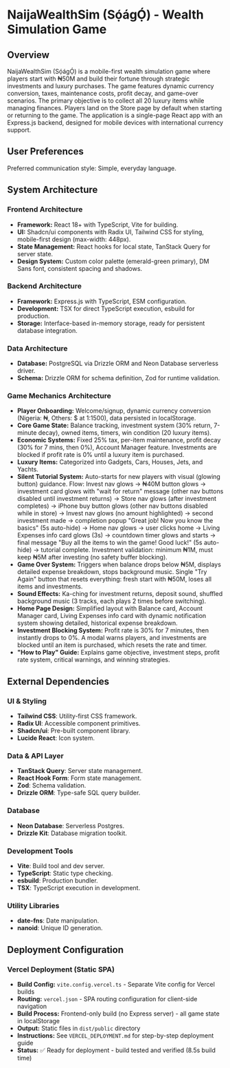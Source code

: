 # NaijaWealthSim (Sọ́ágỌ́) - Wealth Simulation Game

## Overview

NaijaWealthSim (Sọ́ágỌ́) is a mobile-first wealth simulation game where players start with ₦50M and build their fortune through strategic investments and luxury purchases. The game features dynamic currency conversion, taxes, maintenance costs, profit decay, and game-over scenarios. The primary objective is to collect all 20 luxury items while managing finances. Players land on the Store page by default when starting or returning to the game. The application is a single-page React app with an Express.js backend, designed for mobile devices with international currency support.

## User Preferences

Preferred communication style: Simple, everyday language.

## System Architecture

### Frontend Architecture
- **Framework:** React 18+ with TypeScript, Vite for building.
- **UI:** Shadcn/ui components with Radix UI, Tailwind CSS for styling, mobile-first design (max-width: 448px).
- **State Management:** React hooks for local state, TanStack Query for server state.
- **Design System:** Custom color palette (emerald-green primary), DM Sans font, consistent spacing and shadows.

### Backend Architecture
- **Framework:** Express.js with TypeScript, ESM configuration.
- **Development:** TSX for direct TypeScript execution, esbuild for production.
- **Storage:** Interface-based in-memory storage, ready for persistent database integration.

### Data Architecture
- **Database:** PostgreSQL via Drizzle ORM and Neon Database serverless driver.
- **Schema:** Drizzle ORM for schema definition, Zod for runtime validation.

### Game Mechanics Architecture
- **Player Onboarding:** Welcome/signup, dynamic currency conversion (Nigeria: ₦, Others: $ at 1:1500), data persisted in localStorage.
- **Core Game State:** Balance tracking, investment system (30% return, 7-minute decay), owned items, timers, win condition (20 luxury items).
- **Economic Systems:** Fixed 25% tax, per-item maintenance, profit decay (30% for 7 mins, then 0%), Account Manager feature. Investments are blocked if profit rate is 0% until a luxury item is purchased.
- **Luxury Items:** Categorized into Gadgets, Cars, Houses, Jets, and Yachts.
- **Silent Tutorial System:** Auto-starts for new players with visual (glowing button) guidance. Flow: Invest nav glows → ₦40M button glows → investment card glows with "wait for return" message (other nav buttons disabled until investment returns) → Store nav glows (after investment completes) → iPhone buy button glows (other nav buttons disabled while in store) → Invest nav glows (no amount highlighted) → second investment made → completion popup "Great job! Now you know the basics" (5s auto-hide) → Home nav glows → user clicks home → Living Expenses info card glows (3s) → countdown timer glows and starts → final message "Buy all the items to win the game! Good luck!" (5s auto-hide) → tutorial complete. Investment validation: minimum ₦1M, must keep ₦5M after investing (no safety buffer blocking).
- **Game Over System:** Triggers when balance drops below ₦5M, displays detailed expense breakdown, stops background music. Single "Try Again" button that resets everything: fresh start with ₦50M, loses all items and investments.
- **Sound Effects:** Ka-ching for investment returns, deposit sound, shuffled background music (3 tracks, each plays 2 times before switching).
- **Home Page Design:** Simplified layout with Balance card, Account Manager card, Living Expenses info card with dynamic notification system showing detailed, historical expense breakdown.
- **Investment Blocking System:** Profit rate is 30% for 7 minutes, then instantly drops to 0%. A modal warns players, and investments are blocked until an item is purchased, which resets the rate and timer.
- **"How to Play" Guide:** Explains game objective, investment steps, profit rate system, critical warnings, and winning strategies.

## External Dependencies

### UI & Styling
- **Tailwind CSS**: Utility-first CSS framework.
- **Radix UI**: Accessible component primitives.
- **Shadcn/ui**: Pre-built component library.
- **Lucide React**: Icon system.

### Data & API Layer
- **TanStack Query**: Server state management.
- **React Hook Form**: Form state management.
- **Zod**: Schema validation.
- **Drizzle ORM**: Type-safe SQL query builder.

### Database
- **Neon Database**: Serverless Postgres.
- **Drizzle Kit**: Database migration toolkit.

### Development Tools
- **Vite**: Build tool and dev server.
- **TypeScript**: Static type checking.
- **esbuild**: Production bundler.
- **TSX**: TypeScript execution in development.

### Utility Libraries
- **date-fns**: Date manipulation.
- **nanoid**: Unique ID generation.

## Deployment Configuration

### Vercel Deployment (Static SPA)
- **Build Config:** `vite.config.vercel.ts` - Separate Vite config for Vercel builds
- **Routing:** `vercel.json` - SPA routing configuration for client-side navigation
- **Build Process:** Frontend-only build (no Express server) - all game state in localStorage
- **Output:** Static files in `dist/public` directory
- **Instructions:** See `VERCEL_DEPLOYMENT.md` for step-by-step deployment guide
- **Status:** ✅ Ready for deployment - build tested and verified (8.5s build time)